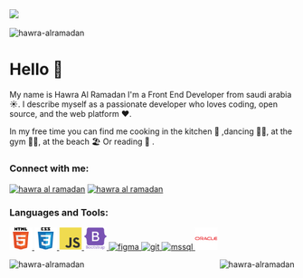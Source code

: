 
 <img src="Profile Banner.png"/>

<p align="left"> <img src="https://komarev.com/ghpvc/?username=hawra-alramadan&label=Profile%20views&color=0e75b6&style=flat" alt="hawra-alramadan" /> </p>
<h1 align="left ">Hello 👋</h1>

<p align="left">
My name is Hawra Al Ramadan I'm a Front End Developer from saudi arabia ☀️. I describe myself as a passionate developer who loves coding, open source, and the web platform ❤️.


In my free time you can find me cooking in the kitchen 🍳 ,dancing 💃🏼, at the gym 🏋️‍♂️, at the beach 🏖
Or reading 📖 .
</p>


<h3 align="left">Connect with me:</h3>
<p align="left">
<a href="https://linkedin.com/in/hawra al ramadan" target="blank"><img align="center" src="https://raw.githubusercontent.com/rahuldkjain/github-profile-readme-generator/master/src/images/icons/Social/linked-in-alt.svg" alt="hawra al ramadan" height="30" width="40" /></a>
<a href="https://fb.com/hawra al ramadan" target="blank"><img align="center" src="https://raw.githubusercontent.com/rahuldkjain/github-profile-readme-generator/master/src/images/icons/Social/facebook.svg" alt="hawra al ramadan" height="30" width="40" /></a>
</p>

<h3 align="left">Languages and Tools:</h3>
<a href="https://www.w3.org/html/" target="_blank" rel="noreferrer"> <img src="https://raw.githubusercontent.com/devicons/devicon/master/icons/html5/html5-original-wordmark.svg" alt="html5" width="40" height="40"/> </a> <a href="https://www.w3schools.com/css/" target="_blank" rel="noreferrer"> <img src="https://raw.githubusercontent.com/devicons/devicon/master/icons/css3/css3-original-wordmark.svg" alt="css3" width="40" height="40"/> </a<p align="left"> <a href="https://developer.mozilla.org/en-US/docs/Web/JavaScript" target="_blank" rel="noreferrer"> <img src="https://raw.githubusercontent.com/devicons/devicon/master/icons/javascript/javascript-original.svg" alt="javascript" width="40" height="40"/> </a><a href="https://getbootstrap.com" target="_blank" rel="noreferrer"> <img src="https://raw.githubusercontent.com/devicons/devicon/master/icons/bootstrap/bootstrap-plain-wordmark.svg" alt="bootstrap" width="40" height="40"/> </a> <a href="https://www.figma.com/" target="_blank" rel="noreferrer"> <img src="https://www.vectorlogo.zone/logos/figma/figma-icon.svg" alt="figma" width="40" height="40"/> </a> <a href="https://git-scm.com/" target="_blank" rel="noreferrer"> <img src="https://www.vectorlogo.zone/logos/git-scm/git-scm-icon.svg" alt="git" width="40" height="40"/> </a> <a href="https://www.microsoft.com/en-us/sql-server" target="_blank" rel="noreferrer"> <img src="https://www.svgrepo.com/show/303229/microsoft-sql-server-logo.svg" alt="mssql" width="40" height="40"/> </a> <a href="https://www.oracle.com/" target="_blank" rel="noreferrer"> <img src="https://raw.githubusercontent.com/devicons/devicon/master/icons/oracle/oracle-original.svg" alt="oracle" width="40" height="40"/> </a> </p>

<p><img align="right" src="https://github-readme-stats.vercel.app/api/top-langs?username=hawra-alramadan&show_icons=true&locale=en&layout=compact" alt="hawra-alramadan" /></p>

<p>&nbsp;<img align="left" src="https://github-readme-stats.vercel.app/api?username=hawra-alramadan&show_icons=true&locale=en" alt="hawra-alramadan" /></p>



